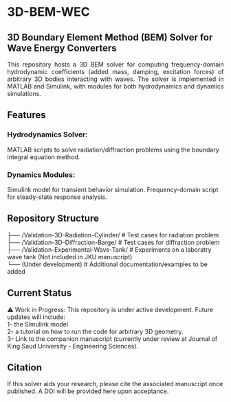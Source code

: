 # 3D-BEM-WEC
## 3D Boundary Element Method (BEM) Solver for Wave Energy Converters
<div align="justify">
This repository hosts a 3D BEM solver for computing frequency-domain hydrodynamic coefficients (added mass, damping, excitation forces) of arbitrary 3D bodies interacting with waves. The solver is implemented in MATLAB and Simulink, with modules for both hydrodynamics and dynamics simulations.
</div>

## Features
### Hydrodynamics Solver: 
MATLAB scripts to solve radiation/diffraction problems using the boundary integral equation method.
### Dynamics Modules:
Simulink model for transient behavior simulation.
Frequency-domain script for steady-state response analysis.

## Repository Structure
├── /Validation-3D-Radiation-Cylinder/      # Test cases for radiation problem  
├── /Validation-3D-Diffraction-Barge/    # Test cases for diffraction problem  
├── /Validation-Experimental-Wave-Tank/ # Experiments on a laboratry wave tank (Not included in JKU manuscript)  
└── (Under development)         # Additional documentation/examples to be added  

## Current Status
⚠️ Work in Progress: This repository is under active development. Future updates will include:  
1- the Simulink model  
2- a tutorial on how to run the code for arbitrary 3D geometry.  
3- Link to the companion manuscript (currently under review at Journal of King Saud University - Engineering Sciences).

## Citation
If this solver aids your research, please cite the associated manuscript once published. A DOI will be provided here upon acceptance.
